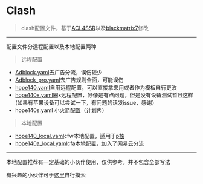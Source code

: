 # Clash

> clash配置文件，基于[ACL4SSR](https://github.com/ACL4SSR)以及[blackmatrix7](https://github.com/blackmatrix7)修改

---

配置文件分远程配置以及本地配置两种

> 远程配置

* [Adblock.yaml](https://github.com/hope140/Clash/blob/main/Adblock.yaml "Adblock.yaml")去广告分流，误伤较少
* [Adblock_pro.yaml](https://github.com/hope140/Clash/blob/main/Adblock_pro.yaml "Adblock_pro.yaml")去广告规则全面，可能误伤
* [hope140.yaml](https://github.com/hope140/Clash/blob/main/hope140.yaml "hope140.yaml")自用远程配置，可以直接拿来用或者作为模板自行更改
* [hope140x.yaml](https://github.com/hope140/Clash/blob/main/hope140x.yaml "hope140x.yaml")圈x远程配置，好像是有点问题，但是没有设备测试暂且这样(如果有苹果设备可以尝试一下，有问题的话发issue，感谢）
* hope140s.yaml 小火箭配置（计划内）

> 本地配置

* [hope140_local.yaml](https://github.com/hope140/Clash/blob/main/hope140_local.yaml "hope140_local.yaml")cfw本地配置，适用于[p核](https://github.com/Dreamacro/clash/releases/tag/premium)
* [hope140a_local.yaml](https://github.com/hope140/Clash/blob/main/hope140a_local.yaml "hope140a_local.yaml")cfa本地配置，加入了网易云分流

---

本地配置推荐有一定基础的小伙伴使用，仅供参考，并不包含全部写法

有兴趣的小伙伴可于[这里](https://github.com/Dreamacro/clash/wiki)自行摸索
